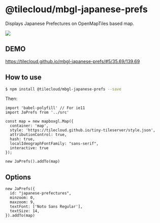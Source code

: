 # @tilecloud/mbgl-japanese-prefs

Displays Japanese Prefectures on OpenMapTiles based map.

![](https://www.evernote.com/l/ABWnbE4DWjVMIZtXY-5aKm1T8UIFLQWIuQ8B/image.png)

## DEMO

https://tilecloud.github.io/mbgl-japanese-prefs/#5/35.69/139.69

## How to use

```bash
$ npm install @tilecloud/mbgl-japanese-prefs --save
```

Then:

```node
import 'babel-polyfill' // For ie11
import JaPrefs from '../src'

const map = new mapboxgl.Map({
  container: 'map',
  style: 'https://tilecloud.github.io/tiny-tileserver/style.json',
  attributionControl: true,
  hash: true,
  localIdeographFontFamily: "sans-serif",
  interactive: true
});

new JaPrefs().addTo(map)
```

## Options

```node
new JaPrefs({
  id: "japanese-prefectures",
  minzoom: 0,
  maxzoom: 9,
  textFont: ['Noto Sans Regular'],
  textSize: 14,
}).addTo(map)
```